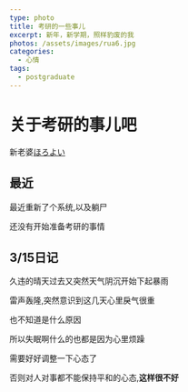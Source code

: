 ```yaml
---
type: photo
title: 考研的一些事儿
excerpt: 新年，新学期，照样豹废的我
photos: /assets/images/rua6.jpg
categories:
  - 心情
tags:
  - postgraduate
---
```

# 关于考研的事儿吧

新老婆[ほろよい](https://music.163.com/#/song?id=448316045)

## 最近

最近重新了个系统,以及躺尸

还没有开始准备考研的事情

## 3/15日记

久违的晴天过去又突然天气阴沉开始下起暴雨

雷声轰隆,突然意识到这几天心里戾气很重

也不知道是什么原因

所以失眠啊什么的也都是因为心里烦躁

需要好好调整一下心态了

否则对人对事都不能保持平和的心态,**这样很不好**